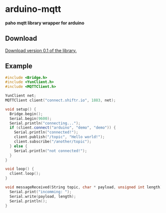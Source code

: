 # arduino-mqtt

**paho mqtt library wrapper for arduino**

## Download

[Download version 0.1 of the library.](https://github.com/256dpi/arduino-mqtt/archive/master.zip)

## Example

```c++
#include <Bridge.h>
#include <YunClient.h>
#include <MQTTClient.h>

YunClient net;
MQTTClient client("connect.shiftr.io", 1883, net);

void setup() {
  Bridge.begin();
  Serial.begin(9600);
  Serial.println("connecting...");
  if (client.connect("arduino", "demo", "demo")) {
    Serial.println("connected!");
    client.publish("/topic", "Hello world!");
    client.subscribe("/another/topic");
  } else {
    Serial.println("not connected!");
  }
}

void loop() {
  client.loop();
}

void messageReceived(String topic, char * payload, unsigned int length) {
  Serial.print("incomming: ");
  Serial.write(payload, length);
  Serial.println();
}
```
